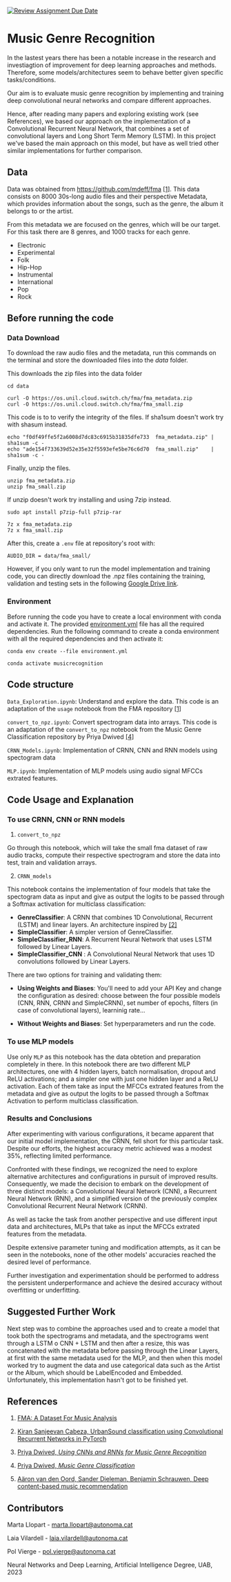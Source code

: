 [![Review Assignment Due Date](https://classroom.github.com/assets/deadline-readme-button-24ddc0f5d75046c5622901739e7c5dd533143b0c8e959d652212380cedb1ea36.svg)](https://classroom.github.com/a/wT71nrpQ)
# Music Genre Recognition

In the lastest years there has been a notable increase in the research and investiagtion of improvement for deep learning approaches and methods. Therefore, some models/architectures seem to behave better given specific tasks/conditions.

Our aim is to evaluate music genre recognition by implementing and training deep convolutional neural networks and compare different approaches. 

Hence, after reading many papers and exploring existing work (see References), we based our approach on 
the implementation of a Convolutional Recurrent Neural Network, that combines a set of convolutional layers and Long Short Term Memory (LSTM). In this project we've based the main approach on this model, but have as well tried other similar implementations for further comparison. 

## Data

Data was obtained from https://github.com/mdeff/fma [[1]](https://github.com/mdeff/fma). This data consists on 8000 30s-long audio files and their perspective Metadata, which provides information about the songs, such as the genre, the album it belongs to or the artist.

From this metadata we are focused on the genres, which will be our target. For this task there are 8 genres, and 1000 tracks for each genre. 
<ul>
<li>Electronic
 <li>Experimental 
 <li>Folk 
 <li>Hip-Hop 
 <li>Instrumental 
 <li>International 
 <li>Pop 
 <li>Rock
</ul>

## Before running the code

### Data Download
To download the raw audio files and the metadata, run this commands on the terminal and store the downloaded files into the *data* folder.

This downloads the zip files into the data folder
```
cd data

curl -O https://os.unil.cloud.switch.ch/fma/fma_metadata.zip
curl -O https://os.unil.cloud.switch.ch/fma/fma_small.zip
```
This code is to to verify the integrity of the files. If sha1sum doesn't work try with shasum instead.
```
echo "f0df49ffe5f2a6008d7dc83c6915b31835dfe733  fma_metadata.zip" | sha1sum -c -
echo "ade154f733639d52e35e32f5593efe5be76c6d70  fma_small.zip"    | sha1sum -c -
```
Finally, unzip the files. 
```
unzip fma_metadata.zip
unzip fma_small.zip
```
If unzip doesn't work try installing and using 7zip instead.

```
sudo apt install p7zip-full p7zip-rar

7z x fma_metadata.zip
7z x fma_small.zip
```

After this, create a ``.env`` file at repository's root with:

```
AUDIO_DIR = data/fma_small/
```

However, if you only want to run the model implementation and training code, you can directly download the .npz files containing the training, validation and testing sets in the following [Google Drive link](https://drive.google.com/drive/u/0/folders/1-PTQBiz6E53uUa9LebHjds_ZQesRHEqx).

### Environment

Before running the code you have to create a local environment with conda and activate it. The provided [environment.yml](https://github.com/DCC-UAB/dlnn-project_ia-group_8/blob/main/environment.yml) file has all the required dependencies. Run the following command to create a conda environment with all the required dependencies and then activate it:
```
conda env create --file environment.yml 

conda activate musicrecognition
```


## Code structure

``Data_Exploration.ipynb``: Understand and explore the data. 
This code is an adaptation of the ``usage`` notebook from the FMA repository [[1]](https://github.com/mdeff/fma)

``convert_to_npz.ipynb``: Convert spectrogram data into arrays.
This code is an adaptation of the ``convert_to_npz`` notebook from the Music Genre Classification repository by Priya Dwived [[4]](https://github.com/priya-dwivedi/Music_Genre_Classification)

``CRNN_Models.ipynb``: Implementation of CRNN, CNN and RNN models using spectogram data

``MLP.ipynb``: Implementation of MLP models using audio signal MFCCs extrated features.

## Code Usage and Explanation

### To use CRNN, CNN or RNN models

1. ``convert_to_npz``

Go through this notebook, which will take the small fma dataset of raw audio tracks, compute their respective spectrogram and store the data into test, train and validation arrays.

2. ``CRNN_models``

This notebook contains the implementation of four models that take the spectogram data as input and give as output the logits to be passed through a Softmax activation for multiclass classification:

- __GenreClassifier__: A CRNN that combines 1D Convolutional, Recurrent (LSTM) and linear layers. An architecture inspired by [[2]](https://github.com/ksanjeevan/crnn-audio-classification)
- __SimpleClassifier__: A simpler version of GenreClassifier.
- __SimpleClassifier_RNN__: A Recurrent Neural Network that uses LSTM followed by Linear Layers.
- __SimpleClassifier_CNN__ : A Convolutional Neural Network that uses 1D convolutions followed by Linear Layers.

There are two options for training and validating them:

- __Using Weights and Biases__: You'll need to add your API Key and change the configuration as desired: choose between the four possible models (CNN, RNN, CRNN and SimpleCRNN), set number of epochs, filters (in case of convolutional layers), learninig rate...

- __Without Weights and Biases__: Set hyperparameters and run the code.

### To use MLP models

Use only ``MLP`` as this notebook has the data obtetion and preparation completely in there. In this notebook there are two different MLP architectures, one with 4 hidden layers, batch normalisation, dropout and ReLU activations; and a simpler one with just one hidden layer and a ReLU activation. Each of them take as input the MFCCs extrated features from the metadata and give as output the logits to be passed through a Softmax Activation to perform multiclass classification.

### Results and Conclusions

After experimenting with various configurations, it became apparent that our initial model implementation, the CRNN, fell short for this particular task. Despite our efforts, the highest accuracy metric achieved was a modest 35%, reflecting limited performance. 

Confronted with these findings, we recognized the need to explore alternative architectures and configurations in pursuit of improved results. Consequently, we made the decision to embark on the development of three distinct models: a Convolutional Neural Network (CNN), a Recurrent Neural Network (RNN), and a simplified version of the previously complex Convolutional Recurrent Neural Network (CRNN).

As well as tacke the task from another perspective and use different input data and architectures, MLPs that take as input the MFCCs extrated features from the metadata. 

Despite extensive parameter tuning and modification attempts, as it can be seen in the notebooks, none of the other models' accuracies reached the desired level of performance.

Further investigation and experimentation should be performed to address the persistent underperformance and achieve the desired accuracy without overfitting or underfitting.

## Suggested Further Work

Next step was to combine the approaches used and to create a model that took both the spectrograms and metadata, and  the spectrograms went through a LSTM o CNN + LSTM and then after a resize, this was concatenated with the metadata before passing through the Linear Layers, at first with the same metadata used for the MLP, and then when this model worked try to augment the data and use categorical data such as the Artist or the Album, which should be LabelEncoded and Embedded. Unfortunately, this implementation hasn't got to be finished yet.

## References

1. [FMA: A Dataset For Music Analysis](https://github.com/mdeff/fma)


2. [Kiran Sanjeevan Cabeza, UrbanSound classification using Convolutional Recurrent Networks in PyTorch](https://github.com/ksanjeevan/crnn-audio-classification)

3. [Priya Dwived, <i>Using CNNs and RNNs for Music Genre Recognition</i>](https://towardsdatascience.com/using-cnns-and-rnns-for-music-genre-recognition-2435fb2ed6af)

4. [Priya Dwived, <i>Music Genre Classification</i>](https://github.com/priya-dwivedi/Music_Genre_Classification)

5. [Aäron van den Oord, Sander Dieleman, Benjamin Schrauwen, Deep content-based music recommendation](https://papers.nips.cc/paper_files/paper/2013/file/b3ba8f1bee1238a2f37603d90b58898d-Paper.pdf)


## Contributors
Marta Llopart - marta.llopart@autonoma.cat

Laia Vilardell - laia.vilardell@autonoma.cat

Pol Vierge - pol.vierge@autonoma.cat

Neural Networks and Deep Learning, Artificial Intelligence Degree, UAB, 2023